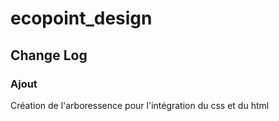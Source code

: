 # ecopoint_design

## Change Log

### Ajout
Création de l'arboressence pour l'intégration du css et du html